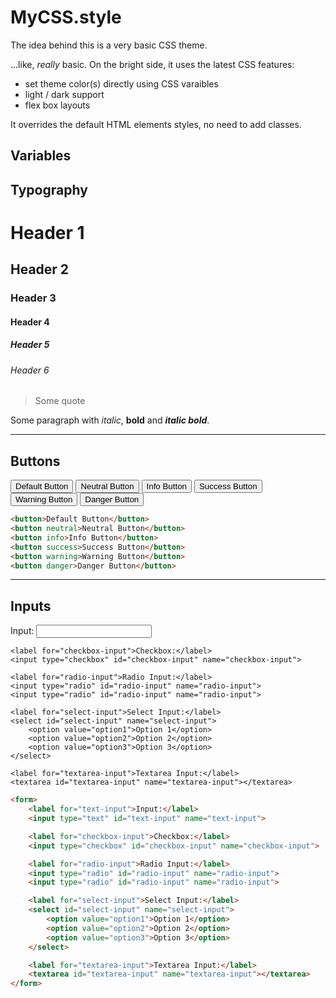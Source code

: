 <link rel="stylesheet" href="src/_all.css">

MyCSS.style
===========

The idea behind this is a very basic CSS theme.

...like, *really* basic. On the bright side, it uses the latest CSS features:

- set theme color(s) directly using CSS varaibles
- light / dark support
- flex box layouts

It overrides the default HTML elements styles, no need to add classes.

Variables
---------

Typography
----------

# Header 1
## Header 2
### Header 3
#### Header 4
##### Header 5
###### Header 6

> Some quote

Some paragraph with *italic*, **bold** and ***italic bold***. 

----

Buttons
-------

<div>
    <button>Default Button</button>
    <button neutral>Neutral Button</button>
    <button info>Info Button</button>
    <button success>Success Button</button>
    <button warning>Warning Button</button>
    <button danger>Danger Button</button>
</div>

```html
<button>Default Button</button>
<button neutral>Neutral Button</button>
<button info>Info Button</button>
<button success>Success Button</button>
<button warning>Warning Button</button>
<button danger>Danger Button</button>
```

---

Inputs
------


<form>
    <label for="text-input">Input:</label>
    <input type="text" id="text-input" name="text-input">

    <label for="checkbox-input">Checkbox:</label>
    <input type="checkbox" id="checkbox-input" name="checkbox-input">

    <label for="radio-input">Radio Input:</label>
    <input type="radio" id="radio-input" name="radio-input">
    <input type="radio" id="radio-input" name="radio-input">

    <label for="select-input">Select Input:</label>
    <select id="select-input" name="select-input">
        <option value="option1">Option 1</option>
        <option value="option2">Option 2</option>
        <option value="option3">Option 3</option>
    </select>

    <label for="textarea-input">Textarea Input:</label>
    <textarea id="textarea-input" name="textarea-input"></textarea>
</form>

```html
<form>
    <label for="text-input">Input:</label>
    <input type="text" id="text-input" name="text-input">

    <label for="checkbox-input">Checkbox:</label>
    <input type="checkbox" id="checkbox-input" name="checkbox-input">

    <label for="radio-input">Radio Input:</label>
    <input type="radio" id="radio-input" name="radio-input">
    <input type="radio" id="radio-input" name="radio-input">

    <label for="select-input">Select Input:</label>
    <select id="select-input" name="select-input">
        <option value="option1">Option 1</option>
        <option value="option2">Option 2</option>
        <option value="option3">Option 3</option>
    </select>

    <label for="textarea-input">Textarea Input:</label>
    <textarea id="textarea-input" name="textarea-input"></textarea>
</form>
```